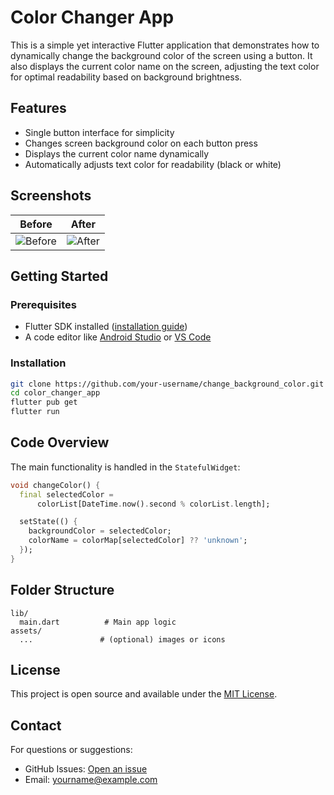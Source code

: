 # Color Changer App

This is a simple yet interactive Flutter application that demonstrates how to dynamically change the background color of the screen using a button. It also displays the current color name on the screen, adjusting the text color for optimal readability based on background brightness.

## Features

* Single button interface for simplicity
* Changes screen background color on each button press
* Displays the current color name dynamically
* Automatically adjusts text color for readability (black or white)

## Screenshots

| Before                            | After                           |
| --------------------------------- | ------------------------------- |
| ![Before](screenshots/before.png) | ![After](screenshots/after.png) |

## Getting Started

### Prerequisites

* Flutter SDK installed ([installation guide](https://flutter.dev/docs/get-started/install))
* A code editor like [Android Studio](https://developer.android.com/studio) or [VS Code](https://code.visualstudio.com/)

### Installation

```bash
git clone https://github.com/your-username/change_background_color.git
cd color_changer_app
flutter pub get
flutter run
```

## Code Overview

The main functionality is handled in the `StatefulWidget`:

```dart
void changeColor() {
  final selectedColor =
      colorList[DateTime.now().second % colorList.length];

  setState(() {
    backgroundColor = selectedColor;
    colorName = colorMap[selectedColor] ?? 'unknown';
  });
}
```

## Folder Structure

```
lib/
  main.dart          # Main app logic
assets/
  ...               # (optional) images or icons
```

## License

This project is open source and available under the [MIT License](LICENSE).

## Contact

For questions or suggestions:

* GitHub Issues: [Open an issue](https://github.com/your-username/color_changer_app/issues)
* Email: [yourname@example.com](mailto:yourname@example.com)

